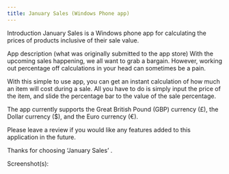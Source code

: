 ```yaml
---
title: January Sales (Windows Phone app)
---
```


Introduction
January Sales is a Windows phone app for calculating the prices of products inclusive of their sale value.

App description (what was originally submitted to the app store)
With the upcoming sales happening, we all want to grab a bargain. However, working out percentage off calculations in your head can sometimes be a pain.

With this simple to use app, you can get an instant calculation of how much an item will cost during a sale. All you have to do is simply input the price of the item, and slide the percentage bar to the value of the sale percentage.

The app currently supports the Great British Pound (GBP) currency (£), the Dollar currency ($), and the Euro currency (€).

Please leave a review if you would like any features added to this application in the future.

Thanks for choosing ‘January Sales’ .

Screenshot(s):